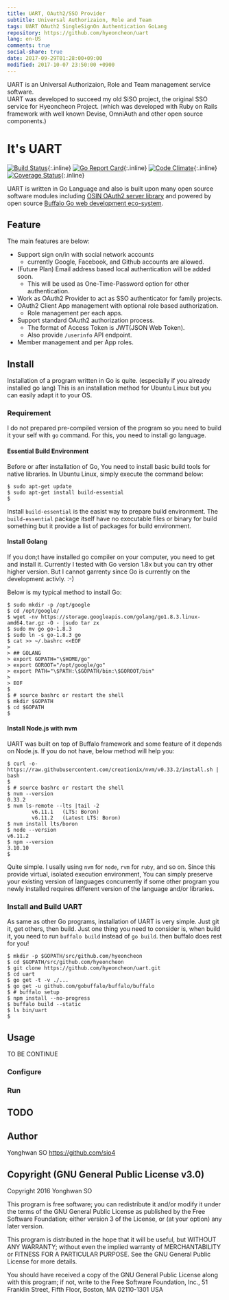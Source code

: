 ```yaml
---
title: UART, OAuth2/SSO Provider
subtitle: Universal Authorizaion, Role and Team
tags: UART OAuth2 SingleSignOn Authentication GoLang
repository: https://github.com/hyeoncheon/uart
lang: en-US
comments: true
social-share: true
date: 2017-09-29T01:28:00+09:00
modified: 2017-10-07 23:50:00 +0900
---
```

UART is an Universal Authorizaion, Role and Team management service software.  
UART was developed to succeed my old SiSO project, the original SSO service
for Hyeoncheon Project. (which was developed with Ruby on Rails framework
with well known Devise, OmniAuth and other open source components.)


# It's UART

[![Build Status](https://travis-ci.org/hyeoncheon/uart.svg?branch=master)](https://travis-ci.org/hyeoncheon/uart){:.inline}
[![Go Report Card](https://goreportcard.com/badge/github.com/hyeoncheon/uart)](https://goreportcard.com/report/github.com/hyeoncheon/uart){:.inline}
[![Code Climate](https://codeclimate.com/github/hyeoncheon/uart/badges/gpa.svg)](https://codeclimate.com/github/hyeoncheon/uart){:.inline}
[![Coverage Status](https://coveralls.io/repos/github/hyeoncheon/uart/badge.svg?branch=master)](https://coveralls.io/github/hyeoncheon/uart?branch=master){:.inline}

UART is written in Go Language and also is built upon many open source
software modules including
[OSIN OAuth2 server library](https://github.com/RangelReale/osin)
and powered by open source
[Buffalo Go web development eco-system](https://github.com/gochigo/buffalo).

## Feature

The main features are below:

* Support sign on/in with social network accounts
  * currently Google, Facebook, and Github accounts are allowed.
* (Future Plan) Email address based local authentication will be added soon.
  * This will be used as One-Time-Password option for other authentication.
* Work as OAuth2 Provider to act as SSO authenticator for family projects.
* OAuth2 Client App management with optional role based authorization.
  * Role management per each apps.
* Support standard OAuth2 authorization process.
  * The format of Access Token is JWT(JSON Web Token).
  * Also provide `/userinfo` API endpoint.
* Member management and per App roles.

## Install

Installation of a program written in Go is quite. (especially if you already
installed go lang) This is an installation method for Ubuntu Linux but you
can easily adapt it to your OS.

### Requirement

I do not prepared pre-compiled version of the program so you need to build
it your self with `go` command. For this, you need to install go language.

#### Essential Build Environment

Before or after installation of Go, You need to install basic build tools
for native libraries. In Ubuntu Linux, simply execute the command below:

```console
$ sudo apt-get update
$ sudo apt-get install build-essential
$ 
```

Install `build-essential` is the easist way to prepare build environment.
The `build-essential` package itself have no executable files or binary for
build something but it provide a list of packages for build environment.

#### Install Golang

If you don;t have installed go compiler on your computer, you need to get
and install it. Currently I tested with Go version 1.8x but you can try
other higher version. But I cannot garrenty since Go is currently on the
development activly. :-)

Below is my typical method to install Go:

```console
$ sudo mkdir -p /opt/google
$ cd /opt/google/
$ wget -nv https://storage.googleapis.com/golang/go1.8.3.linux-amd64.tar.gz -O - |sudo tar zx
$ sudo mv go go-1.8.3
$ sudo ln -s go-1.8.3 go
$ cat >> ~/.bashrc <<EOF
> 
> ## GOLANG
> export GOPATH="\$HOME/go"
> export GOROOT="/opt/google/go"
> export PATH="\$PATH:\$GOPATH/bin:\$GOROOT/bin"
> 
> EOF
$ 
$ # source bashrc or restart the shell
$ mkdir $GOPATH
$ cd $GOPATH
$ 
```

#### Install Node.js with nvm

UART was built on top of Buffalo framework and some feature of it depends on
Node.js. If you do not have, below method will help you:

```console
$ curl -o- https://raw.githubusercontent.com/creationix/nvm/v0.33.2/install.sh | bash
$ 
$ # source bashrc or restart the shell
$ nvm --version
0.33.2
$ nvm ls-remote --lts |tail -2
        v6.11.1   (LTS: Boron)
        v6.11.2   (Latest LTS: Boron)
$ nvm install lts/boron
$ node --version
v6.11.2
$ npm --version
3.10.10
$ 
```

Quite simple. I usally using `nvm` for `node`, `rvm` for `ruby`, and so on.
Since this provide virtual, isolated execution environment, You can simply
preserve your existing version of languages concurrently if some other
program you newly installed requires different version of the language
and/or libraries.


### Install and Build UART

As same as other Go programs, installation of UART is very simple.
Just git it, get others, then build. Just one thing you need to
consider is, when build it, you need to run `buffalo build` instead of
`go build`. then buffalo does rest for you!

```console
$ mkdir -p $GOPATH/src/github.com/hyeoncheon
$ cd $GOPATH/src/github.com/hyeoncheon
$ git clone https://github.com/hyeoncheon/uart.git
$ cd uart
$ go get -t -v ./...
$ go get -u github.com/gobuffalo/buffalo/buffalo
$ # buffalo setup
$ npm install --no-progress
$ buffalo build --static
$ ls bin/uart
$ 
```

## Usage

TO BE CONTINUE

### Configure



### Run



## TODO



## Author

Yonghwan SO <https://github.com/sio4>

## Copyright (GNU General Public License v3.0)

Copyright 2016 Yonghwan SO

This program is free software; you can redistribute it and/or modify it under
the terms of the GNU General Public License as published by the Free Software
Foundation; either version 3 of the License, or (at your option) any later
version.

This program is distributed in the hope that it will be useful, but WITHOUT
ANY WARRANTY; without even the implied warranty of MERCHANTABILITY or FITNESS
FOR A PARTICULAR PURPOSE. See the GNU General Public License for more details.

You should have received a copy of the GNU General Public License along with
this program; if not, write to the Free Software Foundation, Inc., 51
Franklin Street, Fifth Floor, Boston, MA 02110-1301 USA

